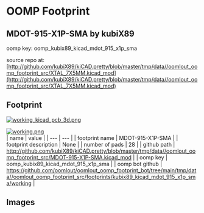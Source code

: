 # OOMP Footprint  
## MDOT-915-X1P-SMA  by kubiX89  
  
oomp key: oomp_kubix89_kicad_mdot_915_x1p_sma  
  
source repo at: [http://github.com/kubiX89/kiCAD.pretty/blob/master/tmp/data//oomlout_oomp_footprint_src/XTAL_7X5MM.kicad_mod](http://github.com/kubiX89/kiCAD.pretty/blob/master/tmp/data//oomlout_oomp_footprint_src/XTAL_7X5MM.kicad_mod)  
## Footprint  
  
[![working_kicad_pcb_3d.png](working_kicad_pcb_3d_600.png)](working_kicad_pcb_3d.png)  
  
[![working.png](working_600.png)](working.png)  
| name | value | 
| --- | --- | 
| footprint name | MDOT-915-X1P-SMA | 
| footprint description | None | 
| number of pads | 28 | 
| github path | http://github.com/kubiX89/kiCAD.pretty/blob/master/tmp/data//oomlout_oomp_footprint_src/MDOT-915-X1P-SMA.kicad_mod | 
| oomp key | oomp_kubix89_kicad_mdot_915_x1p_sma | 
| oomp bot github | https://github.com/oomlout/oomlout_oomp_footprint_bot/tree/main/tmp/data//oomlout_oomp_footprint_src/footprints/kubix89_kicad_mdot_915_x1p_sma/working | 
## Images  

